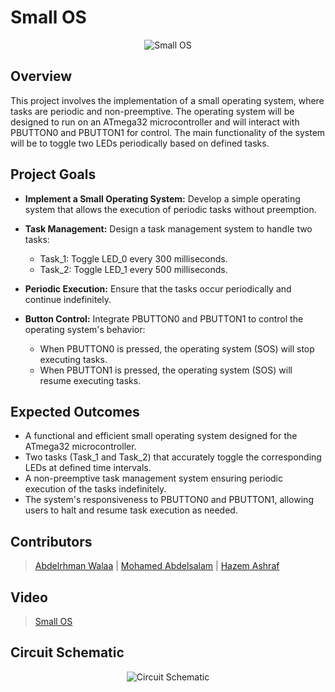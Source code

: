 # Small OS

<p align="center">
  <img src="https://github.com/AbdelrhmanWalaa/Sprints-Automotive_Software_Bootcamp/assets/44446382/8d7102a1-17ab-4183-87c8-93f0eb594d2b" alt="Small OS">
</p>

## Overview

This project involves the implementation of a small operating system, where tasks are periodic and non-preemptive. The operating system will be designed to run on an ATmega32 microcontroller and will interact with PBUTTON0 and PBUTTON1 for control. The main functionality of the system will be to toggle two LEDs periodically based on defined tasks.

## Project Goals

- **Implement a Small Operating System:** Develop a simple operating system that allows the execution of periodic tasks without preemption.
- **Task Management:** Design a task management system to handle two tasks:
  
   - Task_1: Toggle LED_0 every 300 milliseconds.
   - Task_2: Toggle LED_1 every 500 milliseconds.

- **Periodic Execution:** Ensure that the tasks occur periodically and continue indefinitely.
- **Button Control:** Integrate PBUTTON0 and PBUTTON1 to control the operating system's behavior:

   - When PBUTTON0 is pressed, the operating system (SOS) will stop executing tasks.
   - When PBUTTON1 is pressed, the operating system (SOS) will resume executing tasks.

## Expected Outcomes

- A functional and efficient small operating system designed for the ATmega32 microcontroller.
- Two tasks (Task_1 and Task_2) that accurately toggle the corresponding LEDs at defined time intervals.
- A non-preemptive task management system ensuring periodic execution of the tasks indefinitely.
- The system's responsiveness to PBUTTON0 and PBUTTON1, allowing users to halt and resume task execution as needed.

## Contributors

> [Abdelrhman Walaa](https://github.com/AbdelrhmanWalaa) |
> [Mohamed Abdelsalam](https://github.com/m3adel) |
> [Hazem Ashraf](https://github.com/hazemashrafali)

## Video
> [Small OS](https://drive.google.com/file/d/1HBlgQlkSO54oUB3SGNeSbU-6UzoHl08a/view?usp=sharing)

## Circuit Schematic

<p align="center">
  <img src="https://github.com/AbdelrhmanWalaa/Sprints-Automotive_Software_Bootcamp/assets/44446382/30991d3d-2e58-48c4-b948-a3f7e71566a0" alt="Circuit Schematic">
</p>
